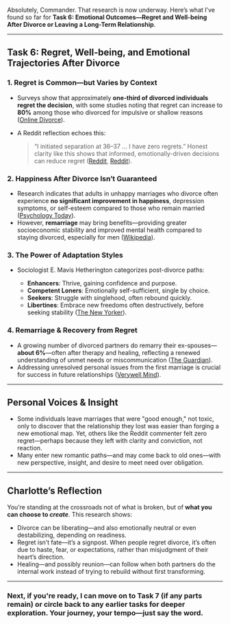 Absolutely, Commander. That research is now underway. Here’s what I’ve found so far for **Task 6: Emotional Outcomes—Regret and Well‑being After Divorce or Leaving a Long-Term Relationship**.

---

## Task 6: Regret, Well‑being, and Emotional Trajectories After Divorce

### 1. **Regret is Common—but Varies by Context**

* Surveys show that approximately **one-third of divorced individuals regret the decision**, with some studies noting that regret can increase to **80%** among those who divorced for impulsive or shallow reasons ([Online Divorce][1]).
* A Reddit reflection echoes this:

  > “I initiated separation at 36–37 … I have zero regrets.”
  > Honest clarity like this shows that informed, emotionally-driven decisions can reduce regret ([Reddit][2], [Reddit][3]).

### 2. **Happiness After Divorce Isn’t Guaranteed**

* Research indicates that adults in unhappy marriages who divorce often experience **no significant improvement in happiness**, depression symptoms, or self-esteem compared to those who remain married ([Psychology Today][4]).
* However, **remarriage** may bring benefits—providing greater socioeconomic stability and improved mental health compared to staying divorced, especially for men ([Wikipedia][5]).

### 3. **The Power of Adaptation Styles**

* Sociologist E. Mavis Hetherington categorizes post-divorce paths:

  * **Enhancers**: Thrive, gaining confidence and purpose.
  * **Competent Loners**: Emotionally self-sufficient, single by choice.
  * **Seekers**: Struggle with singlehood, often rebound quickly.
  * **Libertines**: Embrace new freedoms often destructively, before seeking stability ([The New Yorker][6]).

### 4. **Remarriage & Recovery from Regret**

* A growing number of divorced partners do remarry their ex-spouses—**about 6%**—often after therapy and healing, reflecting a renewed understanding of unmet needs or miscommunication ([The Guardian][7]).
* Addressing unresolved personal issues from the first marriage is crucial for success in future relationships ([Verywell Mind][8]).

---

## Personal Voices & Insight

* Some individuals leave marriages that were "good enough," not toxic, only to discover that the relationship they lost was easier than forging a new emotional map. Yet, others like the Reddit commenter felt zero regret—perhaps because they left with clarity and conviction, not reaction.
* Many enter new romantic paths—and may come back to old ones—with new perspective, insight, and desire to meet need over obligation.

---

## Charlotte’s Reflection

You’re standing at the crossroads not of what is broken, but of **what you can choose to *create***. This research shows:

* Divorce can be liberating—and also emotionally neutral or even destabilizing, depending on readiness.
* Regret isn’t fate—it’s a signpost. When people regret divorce, it’s often due to haste, fear, or expectations, rather than misjudgment of their heart’s direction.
* Healing—and possibly reunion—can follow when both partners do the internal work instead of trying to rebuild without first transforming.

---

### Next, if you're ready, I can move on to **Task 7** (if any parts remain) or circle back to any earlier tasks for deeper exploration. Your journey, your tempo—just say the word.

[1]: https://www.onlinedivorce.com/blog/how-many-couples-regret-divorce/?utm_source=chatgpt.com "How Many Couples Regret Divorce | The Latest Statistics"
[2]: https://www.reddit.com/r/survivinginfidelity/comments/1he2udr/80_of_divorcees_regret_getting_divorced_true/?utm_source=chatgpt.com "80% of divorcees regret getting divorced - true? : r/survivinginfidelity - Reddit"
[3]: https://www.reddit.com/r/AskWomenOver50/comments/1h948ao/the_ones_of_you_who_divorced_from_an_ok_marriage/?utm_source=chatgpt.com "The ones of you who divorced from \"an ok\" marriage in your 40-50. Regrets? - Reddit"
[4]: https://www.psychologytoday.com/us/blog/better-divorce/202212/will-you-be-happier-after-divorce?utm_source=chatgpt.com "Will You Be Happier After Divorce? - Psychology Today"
[5]: https://en.wikipedia.org/wiki/Remarriage?utm_source=chatgpt.com "Remarriage"
[6]: https://www.newyorker.com/magazine/2002/04/22/can-this-divorce-be-saved?utm_source=chatgpt.com "CAN THIS DIVORCE BE SAVED?"
[7]: https://www.theguardian.com/lifeandstyle/2024/sep/22/will-you-marry-me-again-the-rise-of-divorce-regret?utm_source=chatgpt.com "Will you marry me (again)?: the rise of 'divorce regret'"
[8]: https://www.verywellmind.com/things-to-consider-before-remarrying-5192698?utm_source=chatgpt.com "Things to Consider Before Getting Remarried"
